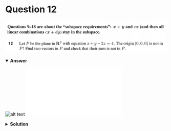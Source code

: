 # Question 12
![alt text](../ques-ref-9-18.png)
![alt text](q12.png)

<details open>
<summary><b>Answer</b></summary>

![alt text](a12.svg)
![alt text](a12.py)
</details>

<details>
<summary><b>Solution</b></summary>

![alt text](s12.png)
</details>
